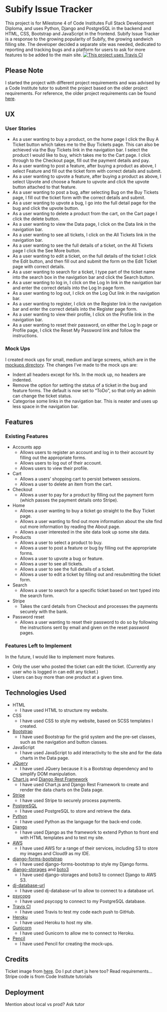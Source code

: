 # Subify Issue Tracker
This project is for Milestone 4 of Code Institutes Full Stack Development Diploma, and uses Python, Django and PostgreSQL in the backend and HTML, CSS, Bootstrap and JavaScript in the frontend.
Subify Issue Tracker is a response to the growing popularity of Subify, the growing sandwich filling site. The developer decided a separate site was needed, dedicated to reporting and tracking bugs and a platform for users to ask for more features to be added to the main site.
[![This project uses Travis CI](https://travis-ci.org/jamesahorne/milestone-4.svg?branch=master)](https://travis-ci.org/jamesahorne/milestone-4)

## Please Note
I started the project with different project requirements and was advised by a Code Institute tutor to submit the project based on the older project requirements. For reference, the older project requirements can be found [here](https://github.com/jamesahorne/milestone_4/blob/master/project_requirements.md).

## UX
### User Stories
- As a user wanting to buy a product, on the home page I click the Buy A Ticket button which takes me to the Buy Tickets page. This can also be achieved via the Buy Tickets link in the navigation bar. I select the product I would like to buy, which takes me to the Cart page. I click through to the Checkout page, fill out the payment details and pay.
- As a user wanting to post a feature, after buying a product as above, I select Feature and fill out the ticket form with correct details and submit.
- As a user wanting to upvote a feature, after buying a product as above, I select Upvote and choose a feature to upvote and click the upvote button attached to that feature.
- As a user wanting to post a bug, after selecting Bug on the Buy Tickets page, I fill out the ticket form with the correct details and submit.
- As a user wanting to upvote a bug, I go into the full detail page for the bug and click the upvote button.
- As a user wanting to delete a product from the cart, on the Cart page I click the delete button.
- As a user wanting to view the Data page, I click on the Data link in the navigation bar.
- As a user wanting to see all tickets, I click on the All Tickets link in the navigation bar.
- As a user wanting to see the full details of a ticket, on the All Tickets page I click the See More button.
- As a user wanting to edit a ticket, on the full details of the ticket I click the Edit button, and then fill out and submit the form on the Edit Ticket page with correct details.
- As a user wanting to search for a ticket, I type part of the ticket name into the search box in the navigation bar and click the Search button.
- As a user wanting to log in, I click on the Log In link in the navigation bar and enter the correct details into the Log In page form.
- As a user wanting to log out, I click on the Log Out link in the navigation bar.
- As a user wanting to register, I click on the Register link in the navigation bar and enter the correct details into the Register page form.
- As a user wanting to view their profile, I click on the Profile link in the navigation bar.
- As a user wanting to reset their password, on either the Log In page or Profile page, I click the Reset My Password link and follow the instructions.

### Mock Ups
I created mock ups for small, medium and large screens, which are in the [mockups directory](https://github.com/jamesahorne/milestone-4/blob/master/mockups/mockups.pdf). The changes I’ve made to the mock ups are:
- Indent all headers except for h1s. In the mock up, no headers are indented.
- Remove the option for setting the status of a ticket in the bug and feature forms. The default is now set to “ToDo”, so that only an admin can change the ticket status.
- Categorise some links in the navigation bar. This is neater and uses up less space in the navigation bar.

## Features
### Existing Features
- Accounts app
    - Allows users to register an account and log in to their account by filling out the appropriate forms.
    - Allows users to log out of their account.
    - Allows users to view their profile.
- Cart
    - Allows a users’ shopping cart to persist between sessions.
    - Allows a user to delete an item from the cart.
- Checkout
    - Allows a user to pay for a product by filling out the payment form (which passes the payment details onto Stripe).
- Home
    - Allows a user wanting to buy a ticket go straight to the Buy Ticket page.
    - Allows a user wanting to find out more information about the site find out more information by reading the About page.
    - Allows a user interested in the site data look up some site data.
- Products
    - Allows a user to select a product to buy.
    - Allows a user to post a feature or bug by filling out the appropriate forms.
    - Allows a user to upvote a bug or feature.
    - Allows a user to see all tickets.
    - Allows a user to see the full details of a ticket.
    - Allows a user to edit a ticket by filling out and resubmitting the ticket form.
- Search
    - Allows a user to search for a specific ticket based on text typed into the search form.
- Stripe
    - Takes the card details from Checkout and processes the payments securely with the bank.
- Password reset
    - Allows a user wanting to reset their password to do so by following the instructions sent by email and given on the reset password pages.

### Features Left to Implement
In the future, I would like to implement more features.
- Only the user who posted the ticket can edit the ticket. (Currently any user who is logged in can edit any ticket.)
- Users can buy more than one product at a given time.

## Technologies Used
- HTML
    - I have used HTML to structure my website.
- CSS
    - I have used CSS to style my website, based on SCSS templates I created.
- [Bootstrap](https://getbootstrap.com/)
    - I have used Bootstrap for the grid system and the pre-set classes, such as the navigation and button classes.
- JavaScript
    - I have used JavaScript to add interactivity to the site and for the data charts in the Data page.
- [JQuery](https://jquery.com/)
    - I have used JQuery because it is a Bootstrap dependency and to simplify DOM manipulation.
- [Chart.js](https://www.chartjs.org/) and [Django Rest Framework](https://www.django-rest-framework.org/)
    - I have used Chart.js and Django Rest Framework to create and render the data charts on the Data page.
- [Stripe](https://stripe.com/gb)
    - I have used Stripe to securely process payments.
- [PostgreSQL](https://www.postgresql.org/)
    - I have used PostgreSQL to store and retrieve the data.
-  [Python](https://www.python.org/)
    - I have used Python as the language for the back-end code.
- [Django](https://www.djangoproject.com/)
    - I have used Django as the framework to extend Python to front end with HTML templates and to test my site.
- [AWS](https://aws.amazon.com/)
    - I have used AWS for a range of their services, including S3 to store my images and Cloud9 as my IDE.
- [django-forms-bootstrap](https://github.com/pinax/django-forms-bootstrap)
    - I have used django-forms-bootstrap to style my Django forms. 
- [django-storages](https://django-storages.readthedocs.io/en/latest/) and [boto3](https://boto3.amazonaws.com/v1/documentation/api/latest/index.html)
    - I have used django-storages and boto3 to connect Django to AWS S3.
- [dj-database-url](https://github.com/jacobian/dj-database-url)
    - I have used dj-database-url to allow to connect to a database url.
- [psycopg](http://initd.org/psycopg/)
    - I have used psycopg to connect to my PostgreSQL database.
- [Travis CI](https://travis-ci.org/)
    - I have used Travis to test my code each push to GitHub.
- [Heroku](https://www.heroku.com/)
    - I have used Heroku to host my site.
- [Gunicorn](https://gunicorn.org/)
    - I have used Gunicorn to allow me to connect to Heroku.
- [Pencil](https://pencil.evolus.vn/)
    - I have used Pencil for creating the mock-ups.

## Credits
Ticket image from [here](https://www.vcw-wrestling.com/site/).
Do I put chart js here too? Read requirements...
Stripe code is from Code Institute tutorials

## Deployment
Mention about local vs prod? Ask tutor
